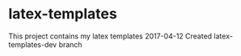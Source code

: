 # latex-templates
This project contains my latex templates
2017-04-12 Created latex-templates-dev branch
